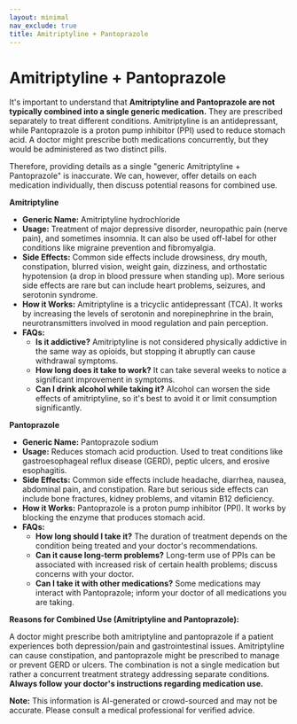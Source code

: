 ```yaml
---
layout: minimal
nav_exclude: true
title: Amitriptyline + Pantoprazole
---
```


# Amitriptyline + Pantoprazole

It's important to understand that **Amitriptyline and Pantoprazole are not typically combined into a single generic medication.**  They are prescribed separately to treat different conditions.  Amitriptyline is an antidepressant, while Pantoprazole is a proton pump inhibitor (PPI) used to reduce stomach acid.  A doctor might prescribe both medications concurrently, but they would be administered as two distinct pills.


Therefore, providing details as a single "generic Amitriptyline + Pantoprazole" is inaccurate. We can, however, offer details on each medication individually, then discuss potential reasons for combined use.


**Amitriptyline**

* **Generic Name:** Amitriptyline hydrochloride
* **Usage:**  Treatment of major depressive disorder, neuropathic pain (nerve pain), and sometimes insomnia. It can also be used off-label for other conditions like migraine prevention and fibromyalgia.
* **Side Effects:**  Common side effects include drowsiness, dry mouth, constipation, blurred vision, weight gain, dizziness, and orthostatic hypotension (a drop in blood pressure when standing up). More serious side effects are rare but can include heart problems, seizures, and serotonin syndrome.
* **How it Works:** Amitriptyline is a tricyclic antidepressant (TCA). It works by increasing the levels of serotonin and norepinephrine in the brain, neurotransmitters involved in mood regulation and pain perception.
* **FAQs:**
    * **Is it addictive?**  Amitriptyline is not considered physically addictive in the same way as opioids, but stopping it abruptly can cause withdrawal symptoms.
    * **How long does it take to work?**  It can take several weeks to notice a significant improvement in symptoms.
    * **Can I drink alcohol while taking it?**  Alcohol can worsen the side effects of amitriptyline, so it's best to avoid it or limit consumption significantly.


**Pantoprazole**

* **Generic Name:** Pantoprazole sodium
* **Usage:**  Reduces stomach acid production. Used to treat conditions like gastroesophageal reflux disease (GERD), peptic ulcers, and erosive esophagitis.
* **Side Effects:** Common side effects include headache, diarrhea, nausea, abdominal pain, and constipation.  Rare but serious side effects can include bone fractures, kidney problems, and vitamin B12 deficiency.
* **How it Works:** Pantoprazole is a proton pump inhibitor (PPI). It works by blocking the enzyme that produces stomach acid.
* **FAQs:**
    * **How long should I take it?**  The duration of treatment depends on the condition being treated and your doctor's recommendations.
    * **Can it cause long-term problems?**  Long-term use of PPIs can be associated with increased risk of certain health problems; discuss concerns with your doctor.
    * **Can I take it with other medications?**  Some medications may interact with Pantoprazole; inform your doctor of all medications you are taking.


**Reasons for Combined Use (Amitriptyline and Pantoprazole):**

A doctor might prescribe both amitriptyline and pantoprazole if a patient experiences both depression/pain and gastrointestinal issues.  Amitriptyline can cause constipation, and pantoprazole might be prescribed to manage or prevent GERD or ulcers.  The combination is not a single medication but rather a concurrent treatment strategy addressing separate conditions.  **Always follow your doctor's instructions regarding medication use.**


**Note:** This information is AI-generated or crowd-sourced and may not be accurate. Please consult a medical professional for verified advice.